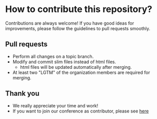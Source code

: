 # How to contribute this repository?

Contributions are always welcome! If you have good ideas for improvements,
please follow the guidelines to pull requests smoothly.

## Pull requests
* Perform all changes on a topic branch.
* Modify and commit slim files instead of html files.
  * html files will be updated automatically after merging.
* At least two "LGTM" of the organization members are required for merging.

## Thank you
 * We really appreciate your time and work!
 * If you want to join our conference as contributor, please see [here](https://connpass.com/event/48115/)

